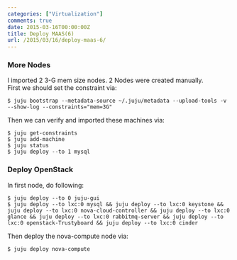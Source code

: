 ```yaml
---
categories: ["Virtualization"]
comments: true
date: 2015-03-16T00:00:00Z
title: Deploy MAAS(6)
url: /2015/03/16/deploy-maas-6/
---
```


### More Nodes
I imported 2 3-G mem size nodes. 2 Nodes were created manually.    
First we should set the constraint via:   

```
$ juju bootstrap --metadata-source ~/.juju/metadata --upload-tools -v --show-log --constraints="mem=3G"

```
Then we can verify and imported these machines via:   

```
$ juju get-constraints
$ juju add-machine
$ juju status
$ juju deploy --to 1 mysql

```
### Deploy OpenStack
In first node, do following:   

```
$ juju deploy --to 0 juju-gui
$ juju deploy --to lxc:0 mysql && juju deploy --to lxc:0 keystone && juju deploy --to lxc:0 nova-cloud-controller && juju deploy --to lxc:0 glance && juju deploy --to lxc:0 rabbitmq-server && juju deploy --to lxc:0 openstack-Trustyboard && juju deploy --to lxc:0 cinder

```
Then deploy the nova-compute node via:    

```
$ juju deploy nova-compute

```

